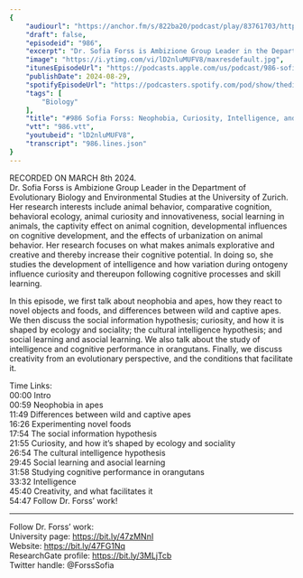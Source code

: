 ```yaml
---
{
	"audiourl": "https://anchor.fm/s/822ba20/podcast/play/83761703/https%3A%2F%2Fd3ctxlq1ktw2nl.cloudfront.net%2Fstaging%2F2024-2-8%2F3e190a83-2770-ec70-920e-6fa0c7349929.m4a",
	"draft": false,
	"episodeid": "986",
	"excerpt": "Dr. Sofia Forss is Ambizione Group Leader in the Department of Evolutionary Biology and Environmental Studies at the University of Zurich. Her research interests include animal behavior, comparative cognition, behavioral ecology, animal curiosity and innovativeness, social learning in animals, the captivity effect on animal cognition, developmental influences on cognitive development, and the effects of urbanization on animal behavior. Her research focuses on what makes animals explorative and creative and thereby increase their cognitive potential. In doing so, she studies the development of intelligence and how variation during ontogeny influence curiosity and thereupon following cognitive processes and skill learning.",
	"image": "https://i.ytimg.com/vi/lD2nluMUFV8/maxresdefault.jpg",
	"itunesEpisodeUrl": "https://podcasts.apple.com/us/podcast/986-sofia-forss-neophobia-curiosity-intelligence-and/id1451347236?i=1000667180388&uo=4",
	"publishDate": 2024-08-29,
	"spotifyEpisodeUrl": "https://podcasters.spotify.com/pod/show/thedissenter/episodes/986-Sofia-Forss-Neophobia--Curiosity--Intelligence--and-Creativity-in-Apes-and-Humans-e2gqn37",
	"tags": [
		"Biology"
	],
	"title": "#986 Sofia Forss: Neophobia, Curiosity, Intelligence, and Creativity in Apes and Humans",
	"vtt": "986.vtt",
	"youtubeid": "lD2nluMUFV8",
	"transcript": "986.lines.json"
}
---
```

RECORDED ON MARCH 8th 2024.  
Dr. Sofia Forss is Ambizione Group Leader in the Department of Evolutionary Biology and Environmental Studies at the University of Zurich. Her research interests include animal behavior, comparative cognition, behavioral ecology, animal curiosity and innovativeness, social learning in animals, the captivity effect on animal cognition, developmental influences on cognitive development, and the effects of urbanization on animal behavior. Her research focuses on what makes animals explorative and creative and thereby increase their cognitive potential. In doing so, she studies the development of intelligence and how variation during ontogeny influence curiosity and thereupon following cognitive processes and skill learning.

In this episode, we first talk about neophobia and apes, how they react to novel objects and foods, and differences between wild and captive apes. We then discuss the social information hypothesis; curiosity, and how it is shaped by ecology and sociality; the cultural intelligence hypothesis; and social learning and asocial learning. We also talk about the study of intelligence and cognitive performance in orangutans. Finally, we discuss creativity from an evolutionary perspective, and the conditions that facilitate it.

Time Links:  
<time>00:00</time> Intro  
<time>00:59</time> Neophobia in apes  
<time>11:49</time> Differences between wild and captive apes  
<time>16:26</time> Experimenting novel foods  
<time>17:54</time> The social information hypothesis  
<time>21:55</time> Curiosity, and how it’s shaped by ecology and sociality  
<time>26:54</time> The cultural intelligence hypothesis  
<time>29:45</time> Social learning and asocial learning  
<time>31:58</time> Studying cognitive performance in orangutans  
<time>33:32</time> Intelligence  
<time>45:40</time> Creativity, and what facilitates it  
<time>54:47</time> Follow Dr. Forss’ work!

---

Follow Dr. Forss’ work:  
University page: https://bit.ly/47zMNnI  
Website: https://bit.ly/47FG1Nq  
ResearchGate profile: https://bit.ly/3MLjTcb  
Twitter handle: @ForssSofia
